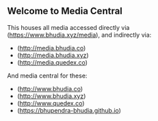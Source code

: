 ## Welcome to Media Central

This houses all media accessed directly via (https://www.bhudia.xyz/media), and indirectly via:
- (http://media.bhudia.co)
- (http://media.bhudia.xyz)
- (http://media.quedex.co)

And media central for these:
- (http://www.bhudia.co)
- (http://www.bhudia.xyz)
- (http://www.quedex.co)
- (https://bhupendra-bhudia.github.io)

